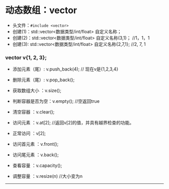 # 动态数组：vector

- 头文件：` #include <vector> `
- 创建(1)：std::vector<数据类型/int/float> 自定义名称；
- 创建(2)：std::vector<数据类型/int/float> 自定义名称(3,1)；   //1，1，1
- 创建(3): std::vector<数据类型/int/float> 自定义名称{2,7,1};  //2, 7, 1

### vector<int> v{1, 2, 3};
- 添加元素（尾）: v.push_back(4);   // 现在v是{1,2,3,4}
- 删除元素（尾）: v.pop_back();
- 获取数组大小  ：v.size(); 
- 判断容器是否为空：v.empty();      //空返回true
- 清空容器 ：v.clear();
- 访问元素 ：v.at[2];           //返回v[2]的值，并具有越界检查的功能。
- 正常访问 ：v[2];
- 访问首元素 ：v.front();
- 访问尾元素 ：v.back();  

- 查看容量 ：v.capacity();
- 调整容量 ：v.resize(n)        //大小变为n
---

